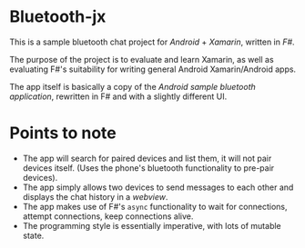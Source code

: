 # Bluetooth-jx

This is a sample bluetooth chat project for *Android* + *Xamarin*, written in *F#*. 

The purpose of the project is to evaluate and learn Xamarin, as well as evaluating F#'s suitability for writing general Android Xamarin/Android apps.

The app itself is basically a copy of the *Android sample bluetooth application*, rewritten in F# and with a slightly different UI.

# Points to note
* The app will search for paired devices and list them, it will not pair devices itself. (Uses the phone's bluetooth functionality to pre-pair devices).
* The app simply allows two devices to send messages to each other and displays the chat history in a *webview*.
* The app makes use of F#'s `async` functionality to wait for connections, attempt connections, keep connections alive.
* The programming style is essentially imperative, with lots of mutable state.